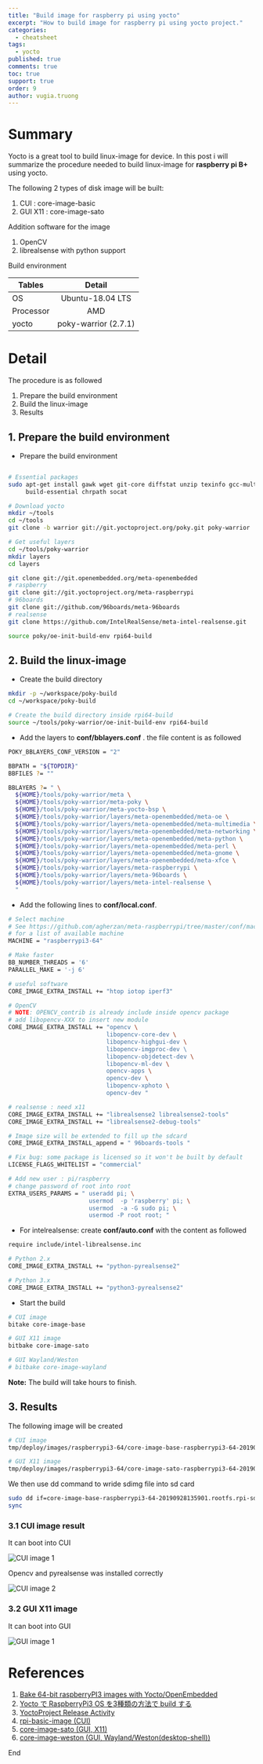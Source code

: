 ```yaml
---
title: "Build image for raspberry pi using yocto"
excerpt: "How to build image for raspberry pi using yocto project."
categories: 
  - cheatsheet
tags: 
  - yocto
published: true
comments: true
toc: true
support: true
order: 9
author: vugia.truong
---
```



# Summary

Yocto is a great tool to build linux-image for device. 
In this post i will summarize the procedure needed to build linux-image 
for **raspberry pi B+** using yocto.

The following 2 types of disk image will be built:

1. CUI : core-image-basic
2. GUI X11 : core-image-sato

Addition software for the image

1. OpenCV
2. librealsense with python support

Build environment

| Tables   |      Detail      |  
|----------|:-------------:|
| OS |  Ubuntu-18.04 LTS | 
| Processor |  AMD   |   
| yocto | poky-warrior (2.7.1) |    


# Detail

The procedure is as followed

1. Prepare the build environment
2. Build the linux-image
3. Results

## 1. Prepare the build environment

* Prepare the build environment

```bash

# Essential packages
sudo apt-get install gawk wget git-core diffstat unzip texinfo gcc-multilib \
     build-essential chrpath socat

# Download yocto
mkdir ~/tools
cd ~/tools
git clone -b warrior git://git.yoctoproject.org/poky.git poky-warrior

# Get useful layers
cd ~/tools/poky-warrior
mkdir layers
cd layers

git clone git://git.openembedded.org/meta-openembedded
# raspberry
git clone git://git.yoctoproject.org/meta-raspberrypi
# 96boards
git clone git://github.com/96boards/meta-96boards
# realsense
git clone https://github.com/IntelRealSense/meta-intel-realsense.git

source poky/oe-init-build-env rpi64-build


```

## 2. Build the linux-image

* Create the build directory

```bash
mkdir -p ~/workspace/poky-build
cd ~/workspace/poky-build

# Create the build directory inside rpi64-build
source ~/tools/poky-warrior/oe-init-build-env rpi64-build

```

* Add the layers to **conf/bblayers.conf** . the file content is as followed

```bash
POKY_BBLAYERS_CONF_VERSION = "2"

BBPATH = "${TOPDIR}"
BBFILES ?= ""

BBLAYERS ?= " \
  ${HOME}/tools/poky-warrior/meta \
  ${HOME}/tools/poky-warrior/meta-poky \
  ${HOME}/tools/poky-warrior/meta-yocto-bsp \
  ${HOME}/tools/poky-warrior/layers/meta-openembedded/meta-oe \
  ${HOME}/tools/poky-warrior/layers/meta-openembedded/meta-multimedia \
  ${HOME}/tools/poky-warrior/layers/meta-openembedded/meta-networking \
  ${HOME}/tools/poky-warrior/layers/meta-openembedded/meta-python \
  ${HOME}/tools/poky-warrior/layers/meta-openembedded/meta-perl \
  ${HOME}/tools/poky-warrior/layers/meta-openembedded/meta-gnome \
  ${HOME}/tools/poky-warrior/layers/meta-openembedded/meta-xfce \
  ${HOME}/tools/poky-warrior/layers/meta-raspberrypi \
  ${HOME}/tools/poky-warrior/layers/meta-96boards \
  ${HOME}/tools/poky-warrior/layers/meta-intel-realsense \
  "

```

* Add the following lines to **conf/local.conf**.

```bash
# Select machine
# See https://github.com/agherzan/meta-raspberrypi/tree/master/conf/machine 
# for a list of available machine
MACHINE = "raspberrypi3-64"

# Make faster
BB_NUMBER_THREADS = '6'
PARALLEL_MAKE = '-j 6'

# useful software
CORE_IMAGE_EXTRA_INSTALL += "htop iotop iperf3"

# OpenCV 
# NOTE: OPENCV_contrib is already include inside opencv package
# add libopencv-XXX to insert new module 
CORE_IMAGE_EXTRA_INSTALL += "opencv \
                            libopencv-core-dev \
                            libopencv-highgui-dev \
                            libopencv-imgproc-dev \ 
                            libopencv-objdetect-dev \
                            libopencv-ml-dev \
                            opencv-apps \
                            opencv-dev \
                            libopencv-xphoto \
                            opencv-dev "

# realsense : need x11
CORE_IMAGE_EXTRA_INSTALL += "librealsense2 librealsense2-tools"
CORE_IMAGE_EXTRA_INSTALL += "librealsense2-debug-tools"

# Image size will be extended to fill up the sdcard
CORE_IMAGE_EXTRA_INSTALL_append = " 96boards-tools "

# Fix bug: some package is licensed so it won't be built by default
LICENSE_FLAGS_WHITELIST = "commercial"

# Add new user : pi/raspberry
# change password of root into root
EXTRA_USERS_PARAMS = " useradd pi; \
                       usermod  -p 'raspberry' pi; \
                       usermod  -a -G sudo pi; \
                       usermod -P root root; "
```

* For intelrealsense: create **conf/auto.conf** with the content as followed

```bash
require include/intel-librealsense.inc

# Python 2.x
CORE_IMAGE_EXTRA_INSTALL += "python-pyrealsense2"

# Python 3.x
CORE_IMAGE_EXTRA_INSTALL += "python3-pyrealsense2"
```

* Start the build

```bash
# CUI image
bitake core-image-base

# GUI X11 image
bitbake core-image-sato

# GUI Wayland/Weston
# bitbake core-image-wayland
```

**Note:** The build will take hours to finish.

## 3. Results

The following image will be created

```bash
# CUI image
tmp/deploy/images/raspberrypi3-64/core-image-base-raspberrypi3-64-20190928135901.rootfs.rpi-sdimg

# GUI X11 image
tmp/deploy/images/raspberrypi3-64/core-image-sato-raspberrypi3-64-20190928134950.rootfs.rpi-sdimg

```

We then use dd command to wride sdimg file into sd card

```bash
sudo dd if=core-image-base-raspberrypi3-64-20190928135901.rootfs.rpi-sdimg of=/dev/sdX bs=4M status=progress
sync
```

### 3.1 CUI image result

It can boot into CUI

![CUI image 1](/assets/images/yocto/rpi_64_cui_1.jpg)

Opencv and pyrealsense was installed correctly

![CUI image 2](/assets/images/yocto/rpi_64_cui_2.jpg)

### 3.2 GUI X11 image

It can boot into GUI

![GUI image 1](/assets/images/yocto/rpi_64_gui_1.jpg)

# References

1. [Bake 64-bit raspberryPI3 images with Yocto/OpenEmbedded](https://himvis.com/bake-64-bit-raspberrypi3-images-with-yoctoopenembedded/)
2. [Yocto で RaspberryPi3 OS を3種類の方法で build する](https://qiita.com/naohikowatanabe/items/fb7abb2db601013b8e7a)
3. [YoctoProject Release Activity](https://wiki.yoctoproject.org/wiki/Releases)
4. [rpi-basic-image (CUI)](https://www.usagi1975.com/24mar172100/)
5. [core-image-sato (GUI, X11)](http://mickey-happygolucky.hatenablog.com/entry/2017/02/08/013946)
6. [core-image-weston (GUI, Wayland/Weston(desktop-shell))](http://mickey-happygolucky.hatenablog.com/entry/2017/05/31/011009)


End